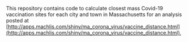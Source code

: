 This repository contains code to calculate closest mass Covid-19 vaccination sites for each city and town in Massachusetts for an analysis posted at [http://apps.machlis.com/shiny/ma_corona_virus/vaccine_distance.html](http://apps.machlis.com/shiny/ma_corona_virus/vaccine_distance.html),



